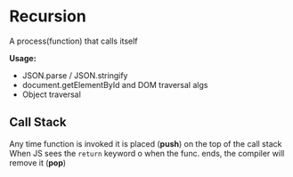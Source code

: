 # Recursion

A process(function) that calls itself

**Usage:**
- JSON.parse / JSON.stringify
- document.getElementById and DOM traversal algs
- Object traversal

## Call Stack
Any time function is invoked it is placed (**push**) on the top of the call stack  
When JS sees the `return` keyword o when the func. ends, the compiler will remove it (**pop**)  